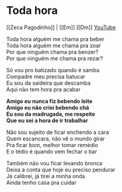 # Toda hora
[[Zeca Pagodinho]] | [[Em]] [[Dm]]
[YouTube](https://youtu.be/qfWf1DsO_KU)

Toda hora alguém me chama pra beber  
Toda hora alguém me chama pra zoar  
Por que ninguém chama pra benzer?  
Por que ninguém me chama pra rezar?  

Só vou pro batizado quando é samba  
Compadre meu precisa batucar  
Eu sou da saideira que descamba  
Aqui não tem hora pra acabar  

**Amigo eu nunca fiz bebendo leite  
Amigo eu não criei bebendo chá  
Eu sou da madrugada, me respeite  
Que eu sei a hora de ir trabalhar**  

Não sou sujeito de ficar enchendo a cara  
Quem escancara, não vê o mundo girar  
Pra ficar bom, melhor tomar remédio  
E o tédio é quando vem fechar o bar  

Também não vou ficar levando bronca  
Deixa a conta que hoje eu preciso pendurar  
Já calibrei, já tirei a minha onda  
Ainda tenho casa pra cuidar  